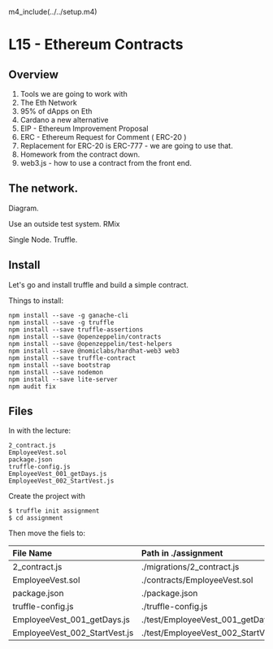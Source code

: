 m4_include(../../setup.m4)

# L15 - Ethereum Contracts

## Overview

1. Tools we are going to work with
2. The Eth Network
3. 95% of dApps on Eth
4. Cardano a new alternative
5. EIP - Ethereum Improvement Proposal
6. ERC - Ethereum Request for Comment ( ERC-20 )
7. Replacement for ERC-20 is ERC-777 - we are going to use that.
8. Homework from the contract down.
8. web3.js - how to use a contract from the front end.

## The network.

Diagram.

Use an outside test system. RMix

Single Node. Truffle.

## Install

Let's go and install truffle and build a simple contract.

Things to install:

```
npm install --save -g ganache-cli
npm install --save -g truffle
npm install --save truffle-assertions
npm install --save @openzeppelin/contracts
npm install --save @openzeppelin/test-helpers
npm install --save @nomiclabs/hardhat-web3 web3
npm install --save truffle-contract
npm install --save bootstrap
npm install --save nodemon
npm install --save lite-server
npm audit fix

```

## Files

In with the lecture:

```
2_contract.js
EmployeeVest.sol
package.json
truffle-config.js
EmployeeVest_001_getDays.js
EmployeeVest_002_StartVest.js
```

Create the project with

```
$ truffle init assignment
$ cd assignment
```

Then move the fiels to:


| File Name | Path in ./assignment |
|:----------|:-----------------------------|
|     2_contract.js       |   ./migrations/2_contract.js   |
|     EmployeeVest.sol       |   ./contracts/EmployeeVest.sol   |
|     package.json       |   ./package.json   |
|     truffle-config.js       |   ./truffle-config.js   |
|     EmployeeVest_001_getDays.js       |   ./test/EmployeeVest_001_getDays.js   |
|     EmployeeVest_002_StartVest.js       |   ./test/EmployeeVest_002_StartVest.js   |



